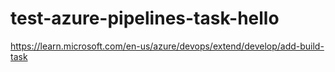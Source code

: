 # test-azure-pipelines-task-hello

https://learn.microsoft.com/en-us/azure/devops/extend/develop/add-build-task
